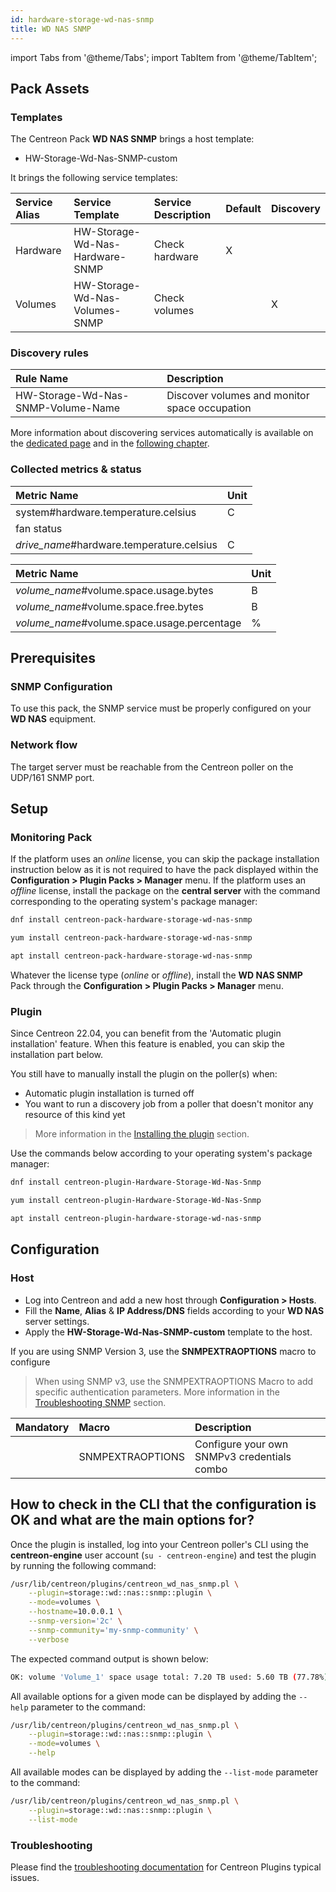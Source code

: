 ```yaml
---
id: hardware-storage-wd-nas-snmp
title: WD NAS SNMP
---
```

import Tabs from '@theme/Tabs';
import TabItem from '@theme/TabItem';

## Pack Assets

### Templates

The Centreon Pack **WD NAS SNMP** brings a host template:

* HW-Storage-Wd-Nas-SNMP-custom

It brings the following service templates:

| Service Alias | Service Template                | Service Description | Default | Discovery |
|:--------------|:--------------------------------|:--------------------|:--------|:----------|
| Hardware      | HW-Storage-Wd-Nas-Hardware-SNMP | Check hardware      | X       |           |
| Volumes       | HW-Storage-Wd-Nas-Volumes-SNMP  | Check volumes       |         | X         |

### Discovery rules

| Rule Name                          | Description                                   |
|:-----------------------------------|:----------------------------------------------|
| HW-Storage-Wd-Nas-SNMP-Volume-Name | Discover volumes and monitor space occupation |

More information about discovering services automatically is available on the [dedicated page](/docs/monitoring/discovery/services-discovery)
and in the [following chapter](/docs/monitoring/discovery/services-discovery/#discovery-rules).

### Collected metrics & status

<Tabs groupId="sync">
<TabItem value="Hardware" label="Hardware">

| Metric Name                               | Unit  |
|:------------------------------------------|:------|
| system#hardware.temperature.celsius       | C     |
| fan status                                |       |
| *drive_name*#hardware.temperature.celsius | C     |

</TabItem>
<TabItem value="Volumes" label="Volumes">

| Metric Name                                 | Unit  |
|:--------------------------------------------|:------|
| *volume_name*#volume.space.usage.bytes      | B     |
| *volume_name*#volume.space.free.bytes       | B     |
| *volume_name*#volume.space.usage.percentage | %     |

</TabItem>
</Tabs>

## Prerequisites

### SNMP Configuration

To use this pack, the SNMP service must be properly configured on your **WD NAS** equipment.

### Network flow

The target server must be reachable from the Centreon poller on the UDP/161
SNMP port.

## Setup

### Monitoring Pack

If the platform uses an *online* license, you can skip the package installation
instruction below as it is not required to have the pack displayed within the
**Configuration > Plugin Packs > Manager** menu.
If the platform uses an *offline* license, install the package on the **central server**
with the command corresponding to the operating system's package manager:

<Tabs groupId="sync">
<TabItem value="Alma / RHEL / Oracle Linux 8" label="Alma / RHEL / Oracle Linux 8">

```bash
dnf install centreon-pack-hardware-storage-wd-nas-snmp
```

</TabItem>
<TabItem value="CentOS 7" label="CentOS 7">

```bash
yum install centreon-pack-hardware-storage-wd-nas-snmp
```

</TabItem>
<TabItem value="Debian 11" label="Debian 11">

```bash
apt install centreon-pack-hardware-storage-wd-nas-snmp
```

</TabItem>
</Tabs>

Whatever the license type (*online* or *offline*), install the **WD NAS SNMP** Pack through
the **Configuration > Plugin Packs > Manager** menu.

### Plugin

Since Centreon 22.04, you can benefit from the 'Automatic plugin installation' feature.
When this feature is enabled, you can skip the installation part below.

You still have to manually install the plugin on the poller(s) when:
- Automatic plugin installation is turned off
- You want to run a discovery job from a poller that doesn't monitor any resource of this kind yet

> More information in the [Installing the plugin](/docs/monitoring/pluginpacks/#installing-the-plugin) section.

Use the commands below according to your operating system's package manager:

<Tabs groupId="sync">
<TabItem value="Alma / RHEL / Oracle Linux 8" label="Alma / RHEL / Oracle Linux 8">

```bash
dnf install centreon-plugin-Hardware-Storage-Wd-Nas-Snmp
```

</TabItem>
<TabItem value="CentOS 7" label="CentOS 7">

```bash
yum install centreon-plugin-Hardware-Storage-Wd-Nas-Snmp
```

</TabItem>
<TabItem value="Debian 11" label="Debian 11">

```bash
apt install centreon-plugin-hardware-storage-wd-nas-snmp
```

</TabItem>
</Tabs>

## Configuration

### Host

* Log into Centreon and add a new host through **Configuration > Hosts**.
* Fill the **Name**, **Alias** & **IP Address/DNS** fields according to your **WD NAS** server settings.
* Apply the **HW-Storage-Wd-Nas-SNMP-custom** template to the host.

If you are using SNMP Version 3, use the **SNMPEXTRAOPTIONS** macro to configure
> When using SNMP v3, use the SNMPEXTRAOPTIONS Macro to add specific authentication parameters.
> More information in the [Troubleshooting SNMP](../getting-started/how-to-guides/troubleshooting-plugins.md#snmpv3-options-mapping) section.

| Mandatory   | Macro            | Description                                  |
|:------------|:-----------------|:---------------------------------------------|
|             | SNMPEXTRAOPTIONS | Configure your own SNMPv3 credentials combo  |

## How to check in the CLI that the configuration is OK and what are the main options for?

Once the plugin is installed, log into your Centreon poller's CLI using the
**centreon-engine** user account (`su - centreon-engine`) and test the plugin by
running the following command:

```bash
/usr/lib/centreon/plugins/centreon_wd_nas_snmp.pl \
    --plugin=storage::wd::nas::snmp::plugin \
    --mode=volumes \
    --hostname=10.0.0.1 \
    --snmp-version='2c' \
    --snmp-community='my-snmp-community' \
    --verbose
```

The expected command output is shown below:

```bash
OK: volume 'Volume_1' space usage total: 7.20 TB used: 5.60 TB (77.78%) free: 1.60 TB (22.22%) | 'Volume_1#volume.space.usage.bytes'=6157265115545B;;;0;7916483719987.2 'Volume_1#volume.space.free.bytes'=1759218604441B;;;0;7916483719987.2 'Volume_1#volume.space.usage.percentage'=77.78%;;;0;100
```

All available options for a given mode can be displayed by adding the
`--help` parameter to the command:

```bash
/usr/lib/centreon/plugins/centreon_wd_nas_snmp.pl \
    --plugin=storage::wd::nas::snmp::plugin \
    --mode=volumes \
    --help
```

All available modes can be displayed by adding the `--list-mode` parameter to
the command:

```bash
/usr/lib/centreon/plugins/centreon_wd_nas_snmp.pl \
    --plugin=storage::wd::nas::snmp::plugin \
    --list-mode
```

### Troubleshooting

Please find the [troubleshooting documentation](../getting-started/how-to-guides/troubleshooting-plugins.md)
for Centreon Plugins typical issues.
